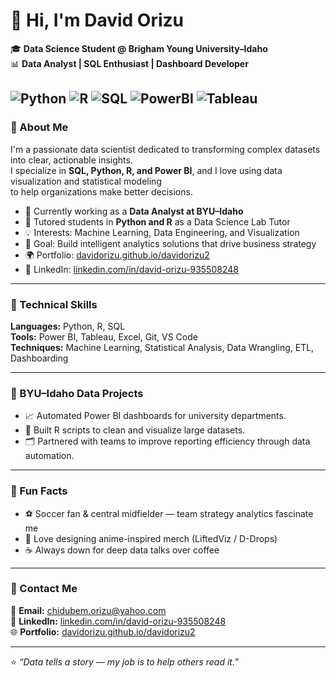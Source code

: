 # 👋 Hi, I'm David Orizu  

🎓 **Data Science Student @ Brigham Young University–Idaho**  
📊 **Data Analyst | SQL Enthusiast | Dashboard Developer**

![Python](https://img.shields.io/badge/-Python-3776AB?logo=python&logoColor=white)
![R](https://img.shields.io/badge/-R-276DC3?logo=r&logoColor=white)
![SQL](https://img.shields.io/badge/-SQL-336791?logo=postgresql&logoColor=white)
![PowerBI](https://img.shields.io/badge/-Power%20BI-F2C811?logo=power-bi&logoColor=black)
![Tableau](https://img.shields.io/badge/-Tableau-E97627?logo=tableau&logoColor=white)
---

### 🌟 About Me
I'm a passionate data scientist dedicated to transforming complex datasets into clear, actionable insights.  
I specialize in **SQL, Python, R, and Power BI**, and I love using data visualization and statistical modeling  
to help organizations make better decisions.

- 🔭 Currently working as a **Data Analyst at BYU–Idaho**
- 🧠 Tutored students in **Python and R** as a Data Science Lab Tutor  
- 💡 Interests: Machine Learning, Data Engineering, and Visualization  
- 🎯 Goal: Build intelligent analytics solutions that drive business strategy  
- 🌍 Portfolio: [davidorizu.github.io/davidorizu2](https://davidorizu.github.io/davidorizu2)
- 💼 LinkedIn: [linkedin.com/in/david-orizu-935508248](https://www.linkedin.com/in/david-orizu-935508248/)

---

### 🧰 Technical Skills
**Languages:** Python, R, SQL  
**Tools:** Power BI, Tableau, Excel, Git, VS Code  
**Techniques:** Machine Learning, Statistical Analysis, Data Wrangling, ETL, Dashboarding  

---

### 🧩 BYU–Idaho Data Projects
- 📈 Automated Power BI dashboards for university departments.  
- 🧹 Built R scripts to clean and visualize large datasets.  
- 🗂️ Partnered with teams to improve reporting efficiency through data automation.  

---

### 🧠 Fun Facts
- ⚽ Soccer fan & central midfielder — team strategy analytics fascinate me  
- 🎨 Love designing anime-inspired merch (LiftedViz / D-Drops)  
- ☕ Always down for deep data talks over coffee

---

### 📨 Contact Me
📧 **Email:** [chidubem.orizu@yahoo.com](mailto:chidubem.orizu@yahoo.com)  
💼 **LinkedIn:** [linkedin.com/in/david-orizu-935508248](https://www.linkedin.com/in/david-orizu-935508248/)  
🌐 **Portfolio:** [davidorizu.github.io/davidorizu2](https://davidorizu.github.io/davidorizu2)

---

⭐ *“Data tells a story — my job is to help others read it.”*  
